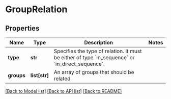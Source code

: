 # GroupRelation

## Properties
Name | Type | Description | Notes
------------ | ------------- | ------------- | -------------
**type** | **str** | Specifies the type of relation. It must be either of type &#x60;in_sequence&#x60; or &#x60;in_direct_sequence&#x60;.  | 
**groups** | **list[str]** | An array of groups that should be related | 

[[Back to Model list]](../README.md#documentation-for-models) [[Back to API list]](../README.md#documentation-for-api-endpoints) [[Back to README]](../README.md)

